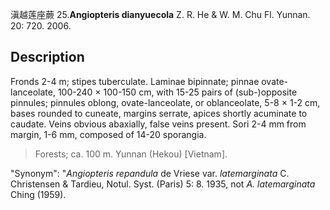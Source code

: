 滇越莲座蕨
25.**Angiopteris dianyuecola** Z. R. He & W. M. Chu Fl. Yunnan. 20: 720. 2006.

## Description
Fronds 2-4 m; stipes tuberculate. Laminae bipinnate; pinnae ovate-lanceolate, 100-240 × 100-150 cm, with 15-25 pairs of (sub-)opposite pinnules; pinnules oblong, ovate-lanceolate, or oblanceolate, 5-8 × 1-2 cm, bases rounded to cuneate, margins serrate, apices shortly acuminate to caudate. Veins obvious abaxially, false veins present. Sori 2-4 mm from margin, 1-6 mm, composed of 14-20 sporangia.


> Forests; ca. 100 m. Yunnan (Hekou) [Vietnam].

  "Synonym": "*Angiopteris repandula* de Vriese var. *latemarginata* C. Christensen &amp; Tardieu, Notul. Syst. (Paris) 5: 8. 1935, not *A. latemarginata* Ching (1959).

